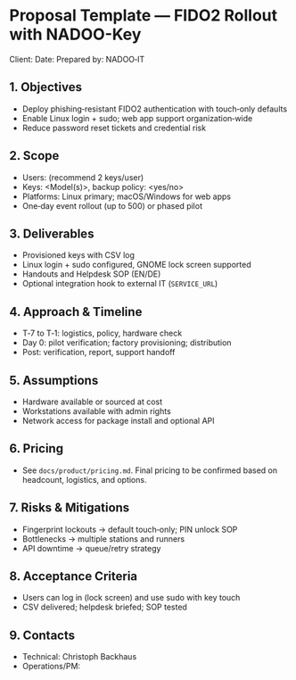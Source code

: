 # Proposal Template — FIDO2 Rollout with NADOO-Key

Client: <Customer Name>
Date: <YYYY-MM-DD>
Prepared by: NADOO‑IT

## 1. Objectives
- Deploy phishing‑resistant FIDO2 authentication with touch‑only defaults
- Enable Linux login + sudo; web app support organization‑wide
- Reduce password reset tickets and credential risk

## 2. Scope
- Users: <N total> (recommend 2 keys/user)
- Keys: <Model(s)>, backup policy: <yes/no>
- Platforms: Linux primary; macOS/Windows for web apps
- One‑day event rollout (up to 500) or phased pilot <describe>

## 3. Deliverables
- Provisioned keys with CSV log
- Linux login + sudo configured, GNOME lock screen supported
- Handouts and Helpdesk SOP (EN/DE)
- Optional integration hook to external IT (`SERVICE_URL`)

## 4. Approach & Timeline
- T‑7 to T‑1: logistics, policy, hardware check
- Day 0: pilot verification; factory provisioning; distribution
- Post: verification, report, support handoff

## 5. Assumptions
- Hardware available or sourced at cost
- Workstations available with admin rights
- Network access for package install and optional API

## 6. Pricing
- See `docs/product/pricing.md`. Final pricing to be confirmed based on headcount, logistics, and options.

## 7. Risks & Mitigations
- Fingerprint lockouts → default touch‑only; PIN unlock SOP
- Bottlenecks → multiple stations and runners
- API downtime → queue/retry strategy

## 8. Acceptance Criteria
- Users can log in (lock screen) and use sudo with key touch
- CSV delivered; helpdesk briefed; SOP tested

## 9. Contacts
- Technical: Christoph Backhaus
- Operations/PM: <Name>
